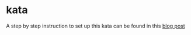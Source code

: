 # kata

A step by step instruction to set up this kata can be found in this <a href="https://tamminhdao.github.io/swiftSetup/"> blog post </a>
